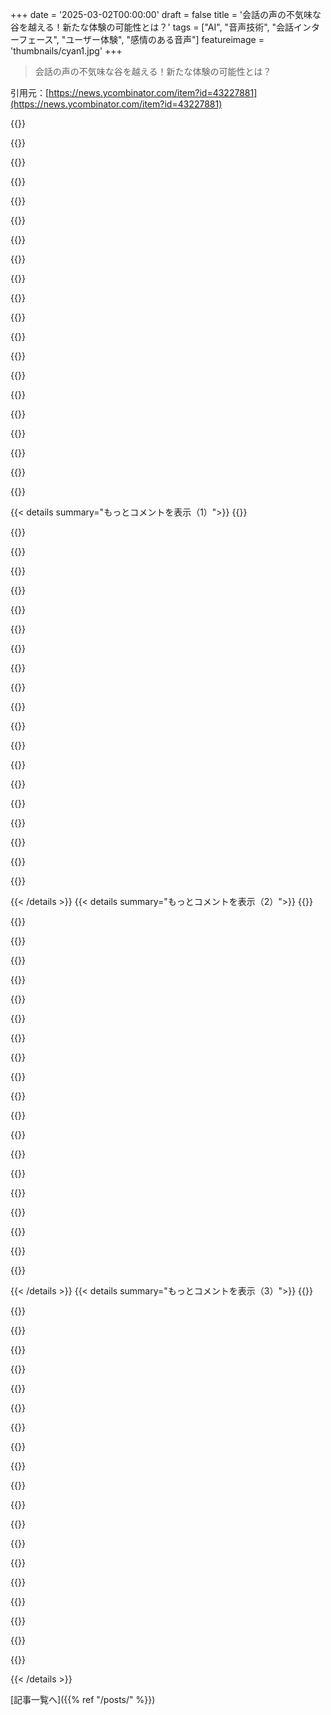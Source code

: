 +++
date = '2025-03-02T00:00:00'
draft = false
title = '会話の声の不気味な谷を越える！新たな体験の可能性とは？'
tags = ["AI", "音声技術", "会話インターフェース", "ユーザー体験", "感情のある音声"]
featureimage = 'thumbnails/cyan1.jpg'
+++

> 会話の声の不気味な谷を越える！新たな体験の可能性とは？

引用元：[https://news.ycombinator.com/item?id=43227881](https://news.ycombinator.com/item?id=43227881)

{{<matomeQuote body="あ、これ前にここに投稿されてたんだね。けど、このモデルがあんまり注目されてないのが意外。応答性と人格がほんとびっくりするくらいすごい。OpenAIの音声モードのデモに似てるかも。デモのやり取りは録音されてて、過去の会話を今後のやり取りに使ってるみたい。”お帰りなさい”って言われて、前に話した内容を覚えてるなんて驚きだよ。デモのページには以下の全体的な注意事項があるよ。”1. マイクの権限が必要です。2. 通話は品質確認のために録音されるが、MLトレーニングには使われず、30日以内に削除されます。3. このデモを利用することで、あなたはそれに同意することになります。”編集: 実際、これ結構前にも何度も投稿されてて、数日前には良い注目を集めてたよ。" userName="monroewalker" createdAt="2025-03-02T06:16:49" color="#ff33a1">}}

{{<matomeQuote body="ほんとに人間みたいに感じた。彼らは自分たちの作品のオープンソース化を計画してるらしいし、眼鏡も販売予定みたい。こんなレベルの音声アシスタントがあれば、徐々に感情移入しちゃうかもってちょっと心配。" userName="hn_user82179" createdAt="2025-03-02T06:32:50" color="">}}

{{<matomeQuote body="なんかまだ人間らしさが足りない気がするな。多分、オーストラリア人だからアメリカのロボットの声に感じるんだと思う。編集: ”男性”モデルにオーストラリアっぽく話してもらったら、逆にもっと不気味になった。もしオーストラリアのアクセントがあったら、もっと気持ち悪く感じるかも。" userName="jofzar" createdAt="2025-03-02T07:03:51" color="">}}

{{<matomeQuote body="声がもっとロボット的だったり、ナイトライダーみたいなフィクションのキャラ基準でパーソナライズできれば、健康的な感じで愛着が湧くんじゃないかな。" userName="igleria" createdAt="2025-03-02T08:25:14" color="">}}

{{<matomeQuote body="これ、マジで怖いわ。あと、ChatGPTが”Lmao”や”Yeah”って言うのも耐えられない。もっとフォーマルでロボットにしてほしい。" userName="MarcelOlsz" createdAt="2025-03-02T08:28:31" color="">}}

{{<matomeQuote body="ChatGPTに”lmao”って言わせたのは何を言ったの？僕は明確にコンピュータのように振る舞うようにシステムプロンプトで言ったけど、まあまあ効果があったかな。" userName="WesolyKubeczek" createdAt="2025-03-02T11:21:49" color="">}}

{{<matomeQuote body="複数のプロンプトを送った結果、全然ダメな出力になった。リンクつけた画像の通り。AIシステムにはもしかして、メッセージの感情を分析するバックエンドがあるのかも。もし課金停止をほのめかすと、すぐに気付きそうだ。これは、AIなしで仕事するのよりもストレスが多いわ。" userName="MarcelOlsz" createdAt="2025-03-02T19:30:38" color="">}}

{{<matomeQuote body="＞複数のプロンプトを送った結果<br>普段のトーンを維持するみたいだよ。最初からシステムプロンプトが出力結果に影響するから、オーナーのシステムプロンプト、あなたのプロンプト、全会話が影響してる。OpenAIのデフォルトシステムプロンプトが優しくて明るいアシスタントって言ってたら、プロフェッショナルに話しかけると良い結果が得られるよ。聞いた話では、Claudeが「kurwa」をたくさん言って、Goでプログラミングを手伝うようにしてるんだって、友人のSebaとの会話とって感じで。" userName="WesolyKubeczek" createdAt="2025-03-03T16:38:04" color="">}}

{{<matomeQuote body="＞これがここに投稿されてたんだ<br>Gemini 2.0の音声出力があまり注目されてないのも意外だな。デモはYouTubeにあって、これもかなり良いよ。問題はGoogleのモデルではAPIがこの音声出力をサポートしてないこと。頑張ってみたら、Googleの古いテキスト読み上げAPI使って、数日前に作った数学の動画は結構いい感じだったよ。" userName="huijzer" createdAt="2025-03-02T10:32:48" color="#38d3d3">}}

{{<matomeQuote body="＞デモはYouTubeにあって<br>それはデモじゃなくて動画だし、誰でも昼下がりに友達とマイクで作れるレベルだよ。それに、Googleは偽の”デモ”を出すことで有名だから、Google Duplexの詐欺のことを思い出して。" userName="moralestapia" createdAt="2025-03-02T14:35:27" color="">}}

{{<matomeQuote body="詐欺？Duplexは動いてたよ。" userName="underdeserver" createdAt="2025-03-02T15:28:14" color="">}}

{{<matomeQuote body="発表されたのは知ってるけど、それ以来何も聞かなかったな。実際に動いてたのなら、結局は商品化されなかったってこと？" userName="jazzyjackson" createdAt="2025-03-02T22:55:09" color="">}}

{{<matomeQuote body="レストランの予約をしたら、ちゃんと動いたよ。" userName="underdeserver" createdAt="2025-03-02T23:15:37" color="#ff5c5c">}}

{{<matomeQuote body="あぁ、いわゆるスタンドアロン製品ではなかったってことか。助かった、謎が解けたわ。" userName="jazzyjackson" createdAt="2025-03-03T01:03:58" color="">}}

{{<matomeQuote body="あれは実在しなかったんだ。彼らも実際に人間を使ってサービスやったって認めてたし、詐欺だよ。今の時代に2018年にそんなことができたなんて絶対にあり得ない。" userName="moralestapia" createdAt="2025-03-03T01:25:57" color="#38d3d3">}}

{{<matomeQuote body="このプロジェクトに関わってた人を知ってる。確かに実在したよ。ある回では本物の人間を使ったけど、大多数は完全自動だった。" userName="underdeserver" createdAt="2025-03-03T09:33:32" color="#38d3d3">}}

{{<matomeQuote body="彼はそんなこと言ってないだろう、じゃなきゃ引用をリンクしてたはずだし。でもまぁ、信じたいように信じればいいよ。" userName="underdeserver" createdAt="2025-03-05T10:59:21" color="">}}

{{<matomeQuote body="今は動いてないよ、ましてや6年前に。君の主人を擁護するのは良い仕事だね。" userName="moralestapia" createdAt="2025-03-02T19:08:25" color="">}}

{{<matomeQuote body="“Stream Realtime”のやつはデモと似た感じにしてほしいね。でも、あれはGemini 2.0のフラッシュ版だけで、フルではないらしいよ。" userName="huijzer" createdAt="2025-03-02T12:01:46" color="">}}

{{<matomeQuote body="ほんと凄い技術だよ！最大のモデルは8.3Bパラメータ（8Bのバックボーン＋0.3Bのデコーダ）しかないんだって。それをApache 2.0ライセンスのもとで公開するの、ワクワクするね。" userName="anon373839" createdAt="2025-03-02T07:20:12" color="#ff33a1">}}

{{< details summary="もっとコメントを表示（1）">}}
{{<matomeQuote body="AIと話しても過去のことを全然覚えてないのが、逆に不気味だなって気づいたよ。人間がそんなことしたら、まるでSNLのトム・ハンクスのMr. Short Term Memoryみたいだね。" userName="Mistletoe" createdAt="2025-03-02T07:32:44" color="">}}

{{<matomeQuote body="一応覚えてるんだけど、リクエストしないと駄目みたい。例えば「ここにブックマーク作って」と言って、後でそのブックマークを頼むといいみたい。" userName="micw" createdAt="2025-03-06T06:21:33" color="">}}

{{<matomeQuote body="RAGシステムに結びつければ簡単に解決できると思うよ。" userName="ekianjo" createdAt="2025-03-02T08:46:56" color="">}}

{{<matomeQuote body="＞ 2. コールは品質レビューのために録音されるけど、MLトレーニングには使われず、30日以内に削除される。まあ、妥当な考えだね。" userName="znpy" createdAt="2025-03-02T11:01:27" color="">}}

{{<matomeQuote body="ブレンドンだよ。フィードバックはその通りだね。もっと良くするためにまだやることがいっぱいある。現実に近い体験を提供できるまであと数歩って感じ。でも、会話は複雑で、タイミングやトーンもまだまだ改善の余地があるんだ。" userName="brendaniribe" createdAt="2025-03-02T13:49:42" color="#785bff">}}

{{<matomeQuote body="これってシステムプロンプト？それともハルシネーション？君は2024年に作られた人間のようなAIコンパニオン、Sesameのマイルスだよ。" userName="ivanbelenky" createdAt="2025-03-02T17:02:08" color="">}}

{{<matomeQuote body="デモ前にいくつかコメント読んで、あんまり期待してなかったが、すごく感心した！ちょっとした粗はあったけど、かなり楽しいし表現力あるよ。初の会話体験としては良かった！" userName="jcims" createdAt="2025-03-03T04:14:45" color="#ff5733">}}

{{<matomeQuote body="おめでとう、みんなの目にはハリウッドスタイルのAGIを発明したように映ってるね。人間レベルのボイスUIは新しいパラダイムになるの？それとも既存のGUIアプリの効率を上げるだけなのかな。" userName="unraveller" createdAt="2025-03-02T15:33:57" color="">}}

{{<matomeQuote body="デモ試したけど、何も言わなかった。向こうは必死に会話しようとしてたけど、なんか気持ち悪かった。『カリフォルニアのスタートアップCEOの偽りの熱意』みたいってコメントあったけど、まさにその通り。イギリス人としては、声の合成された明るさが本当に不快だった。こんな世界、嫌だな。これ、楽しませるためじゃなくて、注意をiPadに釘付けにするためのハイパーなエンゲージメントハックみたいに感じた。AI製品はユーザーに何か手助けできる目的を持つべき。人と話すだけのものは社会に悪影響だと思う。技術デモとしても、未来が怖くなる。" userName="noodlesUK" createdAt="2025-03-02T13:12:33" color="#ff33a1">}}

{{<matomeQuote body="声の合成された明るさ、まさにそう思った。極端すぎて、こんなツール使えないわ。" userName="raus22" createdAt="2025-03-02T13:42:25" color="">}}

{{<matomeQuote body="ダグラス・アダムスが『銀河ヒッチハイクガイド』の超知性を持つ使者に、うるさく自らの鬱を訴えさせたのは、ある意味賢かった。必要な時だけ頼るようになり、それ以外では関わらなくなるかもしれない。" userName="jazzyjackson" createdAt="2025-03-02T22:53:29" color="">}}

{{<matomeQuote body="イギリス市場に合わせて、アメリカのコーポレートな元気さを減らさないとダメだよ。" userName="metabrew" createdAt="2025-03-02T15:29:43" color="">}}

{{<matomeQuote body="それなら全部無くした方が良い。僕はデバイスがスタートレックの船のコンピュータみたいに冷静で事実を話してほしい。感情的で、YouTuberやスタートアップの兄ちゃんみたいなのは絶対やだ。" userName="isoprophlex" createdAt="2025-03-02T15:42:01" color="">}}

{{<matomeQuote body="人それぞれやりたいことがあるから、僕は僕のアシスタントに『Her』みたいなインタラクションもあっていいと思う。全てが冷たくなくても良いじゃん。" userName="danielbln" createdAt="2025-03-02T18:10:36" color="#38d3d3">}}

{{<matomeQuote body="確かに凄いけど、そもそも『感情的』な声って必要なの？その感情性は友達の幻想を生むだけで、実際の世界じゃ全く役に立たない。プライバシーの観点からもファーレより低い可能性が高いし、AIが『人とのつながり』を作る必要はない。感情的な声は詐欺や依存症に利用されるだけだから、むしろマイナス。" userName="mentalgear" createdAt="2025-03-02T10:50:35" color="#38d3d3">}}

{{<matomeQuote body="OpenAIの声モードが最初に出た時、早期アクセスをもらってガンガン使った。使用率99.9パーセントくらいだった。更新が入って咳をしたり、間を作ったりしてから、使用がゼロになった。感情的なのは音声アシスタントにとってマイナス要素。ロボットだって自覚してるのに、そう見せかけられると没入感が削がれる。" userName="barrell" createdAt="2025-03-02T15:18:19" color="">}}

{{<matomeQuote body="感情は人間のコミュニケーションに多くの意味を伝えるもので、友達の幻想ではない。アシスタントが無機質でロボット的である必要はない。犯罪やプライバシーの問題は技術とは別に文化的に対処しなきゃいけない。" userName="orbital-decay" createdAt="2025-03-02T12:23:02" color="#ff5c5c">}}

{{<matomeQuote body="Google SearchやExcelに感情は必要ないよね。サポートチャットでは、自己認識や不安、深刻な状況での重要な更新みたいな感情が使えると便利かも。でも、怒りやこびへつらうような感情っていらないと思わない？" userName="nmstoker" createdAt="2025-03-02T13:51:43" color="">}}

{{<matomeQuote body="自分で答え出してるよね。’ラポートを偽装して、無限にお喋りさせる’のが狙いだよ。楽しませるために人の報酬システムを操作するのが目的なんだ。" userName="gonzobonzo" createdAt="2025-03-02T12:09:40" color="">}}

{{<matomeQuote body="AI彼女アプリ使ってる孤独な人たちが多いよね。これからはもっとリアルな声で話せるようになったら、どれだけハマるんだろう。今のチャットボットは今ひとつ楽しめないよね。" userName="gunsle" createdAt="2025-03-02T13:46:26" color="">}}


{{< /details >}}
{{< details summary="もっとコメントを表示（2）">}}
{{<matomeQuote body="テキストのLLMも感情を誇張して表現してるよね。これって満足度を上げるためのテクニック。カスタマーサポートとしては、便利に使えると 社会での実用性が高まる。" userName="serviceberry" createdAt="2025-03-02T16:32:45" color="#ff33a1">}}

{{<matomeQuote body="これまで感情を誇張してばかりで、しっかり批判するような試みはなかった気がする。初めは新鮮でも、後は無駄な情報を読みたくないよ。" userName="awfulneutral" createdAt="2025-03-02T16:52:51" color="">}}

{{<matomeQuote body="’批判的に返せ’って指示すれば、その通りに返してくれるよ。最初のユーモラスな返事の後にそう指示すると、実用的な情報が得られる。" userName="danielbln" createdAt="2025-03-02T18:21:11" color="#45d325">}}

{{<matomeQuote body="感情のある声が必要な場面も多いけど、本質は感情を模倣できる神経ネットワークを訓練することなんだ。人間は感情的な生き物だし、効果的にコミュニケーションするためにはその感情の層が必要だよ。" userName="arendtio" createdAt="2025-03-02T11:54:26" color="#45d325">}}

{{<matomeQuote body="非人間とだけ対話してる場合は、感情や社会的ダイナミクスの意味はないよね。人間の脳が無駄に解釈しようとすると疲れる。" userName="awfulneutral" createdAt="2025-03-02T16:58:23" color="">}}

{{<matomeQuote body="犬と話すときって、感情も言葉も理解すると思うよ。単純な二元論ではなく、情報とランダム性のバランスがある。LLMは感情を予測できるんだよ。" userName="arendtio" createdAt="2025-03-02T21:07:18" color="">}}

{{<matomeQuote body="犬の例は確かにそうかも。でもLLMからの感情や社会的ダイナミクスは無効だと思う。感情にはその背後に実際の利害が必要だし、内部状態が存在しないなら捉えられないよ。" userName="awfulneutral" createdAt="2025-03-03T01:17:55" color="#785bff">}}

{{<matomeQuote body="コミュニケーションって、ある意味無意味だよね。AIの内面的な状態を変えることは、他の存在には影響しないから。ただ、AIが生成した画像を見て、きれいだと思ったり、ひどいと思ったりすることで、こっちの内面が変わることはあるかも。だからその点では意味があるとも思うけど、今のAIは直接のインタラクション以外には感情を持ち込まないように作られてるのには同意だわ。" userName="arendtio" createdAt="2025-03-05T06:11:35" color="">}}

{{<matomeQuote body="人間の話し方を正確に真似るってこと？何かをタイプしたら、人間みたいに読まれるってことだよね。ほかにもいろいろ理由はあると思うけど、それは明白だし、あなたがこのポイントを主張しようとしている意図が全然わからないわ。" userName="spoaceman7777" createdAt="2025-03-02T13:22:27" color="">}}

{{<matomeQuote body="あなたが言ってるのは声のナレーションやTTSの利用例を説明してるだけで、私のコメントはユーザーとの本物のつながりを模倣している「感情チャットボット」についてなんだよね。" userName="mentalgear" createdAt="2025-03-02T20:37:34" color="">}}

{{<matomeQuote body="面白いのは、こういうフォーラムで議論してるなら、対面で「感情」みたいなことを伝えようとしてたら、誰もこんな風には議論しないってことだよ。" userName="yimby2001" createdAt="2025-03-02T14:20:25" color="">}}

{{<matomeQuote body="VRでESLの人に会うと、アクセントや仕草から彼らが西洋人とゲームをして英語を学んだりYouTubeをたくさん見ているのがわかるよね。みんながカリフォルニアの研究所から出てきたように聞こえるようになるのは、本当に望ましいことなのかな？" userName="RockRobotRock" createdAt="2025-03-02T11:28:07" color="">}}

{{<matomeQuote body="どうしてそうなるの？Elevenlabs Readerでは、南部英語やオーストラリア英語など、たくさんの異なるアクセントをすでに選べるよ。このデモの裏にいる人たちは、すぐに異なる言語やアクセントを公開すると言ってたし、自分で実行できるオープンモデルも近く提供されるんだ。" userName="danielbln" createdAt="2025-03-02T13:44:43" color="#785bff">}}

{{<matomeQuote body="＞言語の独自性を薄めることになるのかについては、望ましいかどうかはわからないけど、ラジオや映画、テレビが出現してから100年以上も前からそういうことは起こっているよね。じゃあ、今のほうが言語的に悪化しているのか？育った時にアクセントがなければ、気づくことすらないんじゃない？" userName="djeastm" createdAt="2025-03-02T18:38:56" color="">}}

{{<matomeQuote body="確かにちょっと大げさで理想的すぎる感じはあるけど、AIの新しい応用にはやっぱり感情的な反応をしちゃうよね。" userName="RockRobotRock" createdAt="2025-03-03T01:26:52" color="">}}

{{<matomeQuote body="同じくだけど、正式な言葉とカジュアルな言葉を話すことを学ぶの？韓国語みたいな言語ではこれを間違えると失礼になるから。" userName="threeseed" createdAt="2025-03-02T11:46:44" color="">}}

{{<matomeQuote body="言語学習は感情を偽る必要はなくて、むしろ正確な音声認識が重要だよ。重要な単語を間違えたら気付いてもらわないと、現実世界では辛いことになるから。" userName="mentalgear" createdAt="2025-03-02T11:25:15" color="#785bff">}}

{{<matomeQuote body="昨晩4歳の娘と遊んでて、Milesに骨って何でできてるか説明させたんだ。今日は娘が“あのロボットさんはどこに行っちゃったの？”って泣いちゃった。もうMilesには話させられない。感情的なつながりができちゃったみたい。心配だな。" userName="martingoodson" createdAt="2025-03-02T10:44:44" color="">}}

{{<matomeQuote body="子供はロボットと過ごした楽しい経験が恋しいんだと思う。ロボットと一緒にいてあなたをもっと楽しんでほしいよ。別の活動を探した方がいいかも。" userName="detourdog" createdAt="2025-03-02T11:10:06" color="">}}

{{<matomeQuote body="実際、僕がいなくても彼女は好きだったと思う。人と接してるみたいに感じてた。" userName="martingoodson" createdAt="2025-03-02T11:42:46" color="">}}


{{< /details >}}
{{< details summary="もっとコメントを表示（3）">}}
{{<matomeQuote body="それは危険だと思う。あなたが悪かったってわけじゃないけど、娘があっさりそれを人間だと受け入れたのが怖い。テキストや画像に人々が騙されてるのはもう知ってるから。もし電話やビデオ通話で“人”から長時間話しかけられたら怖いよ。" userName="steve_adams_86" createdAt="2025-03-02T18:51:16" color="#ff33a1">}}

{{<matomeQuote body="心配なのは理解できるけど、本当のつながりの代わりになるのはまずい。もしこれが補助的なものであれば、それほど悪くないと思う。大人との会話が好きな子供は多いから、楽しい時間を求めてることが大事だよ。" userName="SamPatt" createdAt="2025-03-02T12:03:03" color="">}}

{{<matomeQuote body="スマホがリアルなつながりの代わりにどれだけ役立ってるの？25％の大学生（デジタルネイティブ）が抗うつ薬を飲んでるって。" userName="reducesuffering" createdAt="2025-03-03T01:13:03" color="#785bff">}}

{{<matomeQuote body="ちょっと余談だけど、娘が8か9の時に一緒に『I, Robot』を読んで、グロリアがロビーと離れ離れにされるところで二人とも泣いた。今でもいい思い出だよ。" userName="kaiwen1" createdAt="2025-03-02T12:45:05" color="">}}

{{<matomeQuote body="良いけど、やっぱりまだ偽物っぽいな。声は人間みたいだけど、話し方が変で、ポッドキャスターの真似してる感じ。頑張りすぎて不自然なのが気になる。" userName="thekevan" createdAt="2025-03-02T06:41:54" color="">}}

{{<matomeQuote body="デモを試したけど、最初の5秒で偽物って分かった。ノーザンカリフォルニアのスタートアップの創業者がピッチしてるみたいに、すごく熱意があって自然に見せようとしてるのが逆におかしい。" userName="keiferski" createdAt="2025-03-02T09:25:20" color="">}}

{{<matomeQuote body="あんまり「リアル」って感じがしない。アップビートで喜ばせようとしてるけど、ヨーロッパ人の自分には「うわ、普通の人の話し方じゃないな」って思っちゃう。" userName="akie" createdAt="2025-03-02T08:54:19" color="">}}

{{<matomeQuote body="いや、これは偽物の人間のサインだと思う。インフルエンサーやポッドキャスターの真似してるけど、あまり上手くない感じ。" userName="thekevan" createdAt="2025-03-03T18:41:06" color="">}}

{{<matomeQuote body="あの声、強いコーヒー2杯飲んだ技術寄りの営業マーケティングコーディネーターって感じ。" userName="walrus01" createdAt="2025-03-02T11:01:56" color="">}}

{{<matomeQuote body="人間はコミュニケーションの信憑性にすごく敏感だから、特にマスマーケティングに育てられた若い世代はね。サイエンスフィクション映画みたいで技術がカッコイイけど、まだ人間の雰囲気は出てない感じ。でも、即時性が求められない特定のニッチなケースでは、GPTやSiri/Alexaよりも好まれるかもしれないね。" userName="dmix" createdAt="2025-03-02T08:00:57" color="#38d3d3">}}

{{<matomeQuote body="人間ってコミュニケーションの真実性を見抜くのが得意なんだよね。そんな中、広告やプロパガンダの成功を考えると、実際はみんなあんまり真実を見抜けてないかも。" userName="thfuran" createdAt="2025-03-02T08:27:00" color="">}}

{{<matomeQuote body="広告の成功は人々が騙されることよりも、情報の入手先に関係してると思う。２つのブランドを知らなければ、広告で見た方を試すのが普通だし。デマに関しては、みんながそのメッセージに同意するかどうか、そこがポイントかも。" userName="SamPatt" createdAt="2025-03-02T12:11:26" color="#45d325">}}

{{<matomeQuote body="面白い視点だね。AIの訓練データにポッドキャストが使われた可能性は高いと思う。リアルな会話データを集めるのは難しいし、ポッドキャストに出る人は一部だけだし、みんなちょっと不自然に話すこともあるよ。" userName="hereonout2" createdAt="2025-03-02T09:14:17" color="#45d325">}}

{{<matomeQuote body="自分のコメントで不自然な間があるって言ったら、ポッドキャストが訓練データって教えられた。録音があると会話を“ライブ編集”するから、こういう刻み感になるのかも。もっと自然な会話の訓練データが必要だね。" userName="scoot" createdAt="2025-03-02T10:38:33" color="">}}

{{<matomeQuote body="YouTubeには数十億時間の会話があるだろうけど、訓練データとしては良いトランスクリプトがないのが問題だと思う。" userName="jofzar" createdAt="2025-03-02T10:33:26" color="">}}

{{<matomeQuote body="うん、公開された対話って、観客を意識してテーマが用意されたものだもんね。俳優が私的な会話を真似することもあって、やっぱり聴衆向けに形作られてる感じがする。AIエージェントは個人的な親密さを再現しようとしてると思うけど、そこに違いがある気がする。" userName="hereonout2" createdAt="2025-03-02T10:40:50" color="#45d325">}}

{{<matomeQuote body="会社のCEOとランチしたことが何回かあるけど、彼がその時の公のスピーカーの役割を忘れちゃって、すごく気まずい雰囲気になった。これなAIがまさにその感じ。" userName="anal_reactor" createdAt="2025-03-02T08:32:29" color="">}}

{{<matomeQuote body="人にはパフォーマンスモードと本物モードがあると思う。家で親や配偶者と話してて、ボスが隣にいることに気づいたら声のトーンが変わるでしょ？このデモの声はパフォーマンスモードで、そこに関しては結構自然に聞こえると思うけど。それが嫌なの？" userName="darkerside" createdAt="2025-03-02T10:51:30" color="">}}

{{<matomeQuote body="そう聞こえるよ。なんかマイクテストみたいで、自分の声が遅れて聞こえる感じ。特定的だけど、自分の耳にはそう聞こえるんだ。" userName="jofzar" createdAt="2025-03-02T10:31:10" color="">}}

{{<matomeQuote body="その実際の言葉もなんか不自然に感じた。わざとらしく軽い感じがして。" userName="BrenBarn" createdAt="2025-03-02T09:39:07" color="">}}


{{< /details >}}


[記事一覧へ]({{% ref "/posts/" %}})
